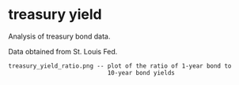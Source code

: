 treasury yield
==============

Analysis of treasury bond data.

Data obtained from St. Louis Fed.

    treasury_yield_ratio.png -- plot of the ratio of 1-year bond to
                                10-year bond yields


